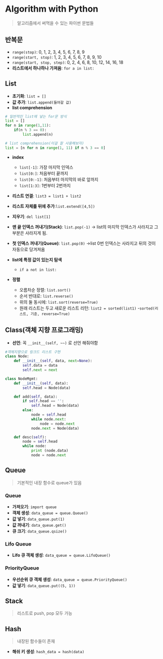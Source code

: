 # Algorithm with Python

> 알고리즘에서 써먹을 수 있는 파이썬 문법들

## 반복문

- `range(stop)`: 0, 1, 2, 3, 4, 5, 6, 7, 8, 9
- `range(start, stop)`: 1, 2, 3, 4, 5, 6, 7, 8, 9, 10
- `range(start, stop, step)`: 0, 2, 4, 6, 8, 10, 12, 14, 16, 18
- **리스트에서 하나하나 가져옴**: `for a in list:`

## List

- **초기화**: `list = []`
- **값 추가**: `list.append(들어갈 값)`
- **list comprehension**

```python
# 일반적인 list에 넣는 for문 방식
list = []
for n in range(1,11):
    if(n % 3 == 0):
        list.append(n)

# list comprehension(이걸 잘 사용해보자)
list = [n for n in range(1, 11) if n % 3 == 0]
```

- **index**

  - `list[-1]`: 가장 마지막 인덱스
  - `list[0:]`: 처음부터 끝까지
  - `list[0:-1]`: 처음부터 마지막의 바로 앞까지
  - `list[1:3]`: 1번부터 2번까지

- **리스트 연결**: `list3 = list1 + list2`

- **리스트 자체를 뒤에 추가**:`list.extend([4,5])`

- **지우기**: `del list[1]`

- **맨 끝 인덱스 꺼내기(Stack)**: `list.pop(-1)` -> list의 마지막 인덱스가 사라지고 그 부분은 사라지게 됨.

- **첫 인덱스 꺼내기(Queue)**: `list.pop(0)` ->list 0번 인덱스는 사라지고 뒤의 것이 자동으로 당겨져옴

- **list에 특정 값이 있는지 탐색**

  - `if a not in list:`

- **정렬**
  - 오름차순 정렬: `list.sort()`
  - 순서 반대로: `list.reverse()`
  - 위의 둘 동시에: `list.sort(reverse=True)`
  - 원래 리스트는 두고 새로운 리스트 리턴: `list2 = sorted(list1)`
    -`sorted(리스트, 기준, reverse=True)`

## Class(객체 지향 프로그래밍)

- **선언**: 꼭 `__init__(self, ~~)` 로 선언 해줘야함

```python
#객체지향으로 링크드 리스트 구현
class Node:
    def __init__(self, data, next=None):
        self.data = data
        self.next = next

class NodeMgmt:
    def __init__(self, data):
        self.head = Node(data)

    def add(self, data):
        if self.head == '':
            self.head = Node(data)
        else:
            node = self.head
            while node.next:
                node = node.next
            node.next = Node(data)

    def desc(self):
        node = self.head
        while node:
            print (node.data)
            node = node.next
```

## Queue

> 기본적인 내장 함수로 queue가 있음

### Queue

- **가져오기**: `import queue`
- **객체 생성**: `data_queue = queue.Queue()`
- **값 넣기**: `data_queue.put(1)`
- **값 꺼내기**: `data_queue.get()`
- **큐 크기**: `data_queue.qsize()`

### Lifo Queue

- **Lifo 큐 객체 생성**: `data_queue = queue.LifoQueue()`

### PriorityQueue

- **우선순위 큐 객체 생성**: `data_queue = queue.PriorityQueue()`
- **값 넣기**: `data_queue.put((5, 1))`

## Stack

> 리스트로 push, pop 모두 가능

## Hash

> 내장된 함수들이 존재

- **해쉬 키 생성**: `hash_data = hash(data)`
